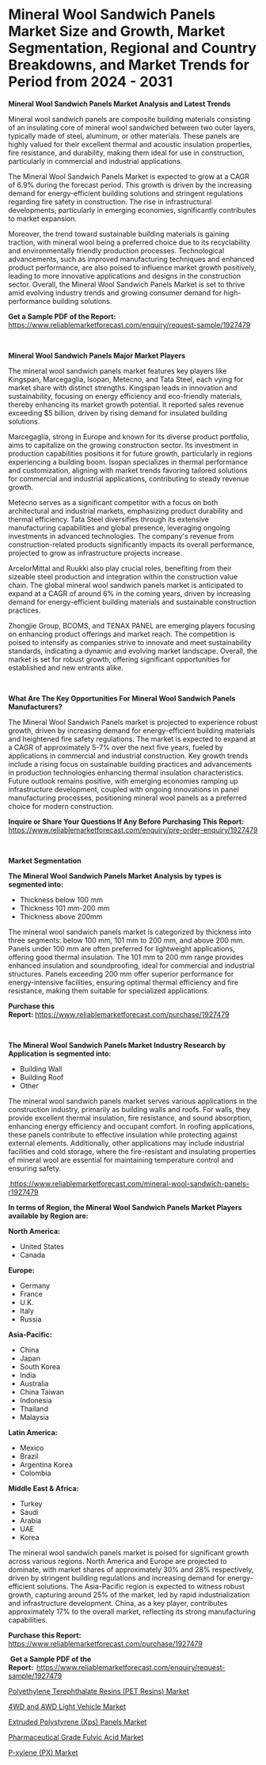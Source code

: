 <p><h1>Mineral Wool Sandwich Panels Market Size and Growth, Market Segmentation, Regional and Country Breakdowns, and Market Trends for Period from 2024 -  2031</h1></p><p><strong>Mineral Wool Sandwich Panels Market Analysis and Latest Trends</strong></p>
<p><p>Mineral wool sandwich panels are composite building materials consisting of an insulating core of mineral wool sandwiched between two outer layers, typically made of steel, aluminum, or other materials. These panels are highly valued for their excellent thermal and acoustic insulation properties, fire resistance, and durability, making them ideal for use in construction, particularly in commercial and industrial applications.</p><p>The Mineral Wool Sandwich Panels Market is expected to grow at a CAGR of 6.9% during the forecast period. This growth is driven by the increasing demand for energy-efficient building solutions and stringent regulations regarding fire safety in construction. The rise in infrastructural developments, particularly in emerging economies, significantly contributes to market expansion. </p><p>Moreover, the trend toward sustainable building materials is gaining traction, with mineral wool being a preferred choice due to its recyclability and environmentally friendly production processes. Technological advancements, such as improved manufacturing techniques and enhanced product performance, are also poised to influence market growth positively, leading to more innovative applications and designs in the construction sector. Overall, the Mineral Wool Sandwich Panels Market is set to thrive amid evolving industry trends and growing consumer demand for high-performance building solutions.</p></p>
<p><strong>Get a Sample PDF of the Report:&nbsp;</strong> <a href="https://www.reliablemarketforecast.com/enquiry/request-sample/1927479?utm_campaign=1733&utm_medium=2&utm_source=Github&utm_content=ia&utm_term=25102024&utm_id=mineral-wool-sandwich-panels">https://www.reliablemarketforecast.com/enquiry/request-sample/1927479</a></p>
<p>&nbsp;</p>
<p><strong>Mineral Wool Sandwich Panels Major Market Players</strong></p>
<p><p>The mineral wool sandwich panels market features key players like Kingspan, Marcegaglia, Isopan, Metecno, and Tata Steel, each vying for market share with distinct strengths. Kingspan leads in innovation and sustainability, focusing on energy efficiency and eco-friendly materials, thereby enhancing its market growth potential. It reported sales revenue exceeding $5 billion, driven by rising demand for insulated building solutions.</p><p>Marcegaglia, strong in Europe and known for its diverse product portfolio, aims to capitalize on the growing construction sector. Its investment in production capabilities positions it for future growth, particularly in regions experiencing a building boom. Isopan specializes in thermal performance and customization, aligning with market trends favoring tailored solutions for commercial and industrial applications, contributing to steady revenue growth.</p><p>Metecno serves as a significant competitor with a focus on both architectural and industrial markets, emphasizing product durability and thermal efficiency. Tata Steel diversifies through its extensive manufacturing capabilities and global presence, leveraging ongoing investments in advanced technologies. The company's revenue from construction-related products significantly impacts its overall performance, projected to grow as infrastructure projects increase.</p><p>ArcelorMittal and Ruukki also play crucial roles, benefiting from their sizeable steel production and integration within the construction value chain. The global mineral wool sandwich panels market is anticipated to expand at a CAGR of around 6% in the coming years, driven by increasing demand for energy-efficient building materials and sustainable construction practices.</p><p>Zhongjie Group, BCOMS, and TENAX PANEL are emerging players focusing on enhancing product offerings and market reach. The competition is poised to intensify as companies strive to innovate and meet sustainability standards, indicating a dynamic and evolving market landscape. Overall, the market is set for robust growth, offering significant opportunities for established and new entrants alike.</p></p>
<p>&nbsp;</p>
<p><strong>What Are The Key Opportunities For Mineral Wool Sandwich Panels Manufacturers?</strong></p>
<p><p>The Mineral Wool Sandwich Panels market is projected to experience robust growth, driven by increasing demand for energy-efficient building materials and heightened fire safety regulations. The market is expected to expand at a CAGR of approximately 5-7% over the next five years, fueled by applications in commercial and industrial construction. Key growth trends include a rising focus on sustainable building practices and advancements in production technologies enhancing thermal insulation characteristics. Future outlook remains positive, with emerging economies ramping up infrastructure development, coupled with ongoing innovations in panel manufacturing processes, positioning mineral wool panels as a preferred choice for modern construction.</p></p>
<p><strong>Inquire or Share Your Questions If Any Before Purchasing This Report:</strong> <a href="https://www.reliablemarketforecast.com/enquiry/pre-order-enquiry/1927479?utm_campaign=1733&utm_medium=2&utm_source=Github&utm_content=ia&utm_term=25102024&utm_id=mineral-wool-sandwich-panels">https://www.reliablemarketforecast.com/enquiry/pre-order-enquiry/1927479</a></p>
<p>&nbsp;</p>
<p><strong>Market Segmentation</strong></p>
<p><strong>The Mineral Wool Sandwich Panels Market Analysis by types is segmented into:</strong></p>
<p><ul><li>Thickness below 100 mm</li><li>Thickness 101 mm-200 mm</li><li>Thickness above 200mm</li></ul></p>
<p><p>The mineral wool sandwich panels market is categorized by thickness into three segments: below 100 mm, 101 mm to 200 mm, and above 200 mm. Panels under 100 mm are often preferred for lightweight applications, offering good thermal insulation. The 101 mm to 200 mm range provides enhanced insulation and soundproofing, ideal for commercial and industrial structures. Panels exceeding 200 mm offer superior performance for energy-intensive facilities, ensuring optimal thermal efficiency and fire resistance, making them suitable for specialized applications.</p></p>
<p><strong>Purchase this Report:&nbsp;</strong><a href="https://www.reliablemarketforecast.com/purchase/1927479?utm_campaign=1733&utm_medium=2&utm_source=Github&utm_content=ia&utm_term=25102024&utm_id=mineral-wool-sandwich-panels">https://www.reliablemarketforecast.com/purchase/1927479</a></p>
<p>&nbsp;</p>
<p><strong>The Mineral Wool Sandwich Panels Market Industry Research by Application is segmented into:</strong></p>
<p><ul><li>Building Wall</li><li>Building Roof</li><li>Other</li></ul></p>
<p><p>The mineral wool sandwich panels market serves various applications in the construction industry, primarily as building walls and roofs. For walls, they provide excellent thermal insulation, fire resistance, and sound absorption, enhancing energy efficiency and occupant comfort. In roofing applications, these panels contribute to effective insulation while protecting against external elements. Additionally, other applications may include industrial facilities and cold storage, where the fire-resistant and insulating properties of mineral wool are essential for maintaining temperature control and ensuring safety.</p></p>
<p><a href="https://www.reliablemarketforecast.com/mineral-wool-sandwich-panels-r1927479?utm_campaign=1733&utm_medium=2&utm_source=Github&utm_content=ia&utm_term=25102024&utm_id=mineral-wool-sandwich-panels">&nbsp;https://www.reliablemarketforecast.com/mineral-wool-sandwich-panels-r1927479</a></p>
<p><strong>In terms of Region, the Mineral Wool Sandwich Panels Market Players available by Region are:</strong></p>
<p>
    <p> <strong> North America: </strong>
        <ul>
            <li>United States</li>
            <li>Canada</li>
        </ul>
        </p> 
    <p> <strong> Europe: </strong>
        <ul>
            <li>Germany</li>
            <li>France</li>
            <li>U.K.</li>
            <li>Italy</li>
            <li>Russia</li>
        </ul>
        </p> 
    <p> <strong> Asia-Pacific: </strong>
        <ul>
            <li>China</li>
            <li>Japan</li>
            <li>South Korea</li>
            <li>India</li>
            <li>Australia</li>
            <li>China Taiwan</li>
            <li>Indonesia</li>
            <li>Thailand</li>
            <li>Malaysia</li>
        </ul>
        </p> 
    <p> <strong> Latin America: </strong>
        <ul>
            <li>Mexico</li>
            <li>Brazil</li>
            <li>Argentina Korea</li>
            <li>Colombia</li>
        </ul>
        </p> 
    <p> <strong> Middle East & Africa: </strong>
        <ul>
            <li>Turkey</li>
            <li>Saudi</li>
            <li>Arabia</li>
            <li>UAE</li>
            <li>Korea</li>
        </ul>
    </p>
    </p>
<p><p>The mineral wool sandwich panels market is poised for significant growth across various regions. North America and Europe are projected to dominate, with market shares of approximately 30% and 28% respectively, driven by stringent building regulations and increasing demand for energy-efficient solutions. The Asia-Pacific region is expected to witness robust growth, capturing around 25% of the market, led by rapid industrialization and infrastructure development. China, as a key player, contributes approximately 17% to the overall market, reflecting its strong manufacturing capabilities.</p></p>
<p><strong>Purchase this Report: </strong><a href="https://www.reliablemarketforecast.com/purchase/1927479?utm_campaign=1733&utm_medium=2&utm_source=Github&utm_content=ia&utm_term=25102024&utm_id=mineral-wool-sandwich-panels">https://www.reliablemarketforecast.com/purchase/1927479</a></p>
<p>&nbsp;<strong>Get a Sample PDF of the Report:&nbsp;&nbsp;</strong><a href="https://www.reliablemarketforecast.com/enquiry/request-sample/1927479?utm_campaign=1733&utm_medium=2&utm_source=Github&utm_content=ia&utm_term=25102024&utm_id=mineral-wool-sandwich-panels">https://www.reliablemarketforecast.com/enquiry/request-sample/1927479</a></p>
<p><strong></strong></p>
<p><p><a href="https://www.linkedin.com/pulse/opportunities-challenges-polyethylene-terephthalate-resins-pet-ap6jf?utm_campaign=1733&utm_medium=2&utm_source=Github&utm_content=ia&utm_term=25102024&utm_id=mineral-wool-sandwich-panels">Polyethylene Terephthalate Resins (PET Resins) Market</a></p><p><a href="https://www.linkedin.com/pulse/4wd-awd-light-vehicle-market-size-share-growth-analysis-7ef3c?utm_campaign=1733&utm_medium=2&utm_source=Github&utm_content=ia&utm_term=25102024&utm_id=mineral-wool-sandwich-panels">4WD and AWD Light Vehicle Market</a></p><p><a href="https://github.com/SanjidaMahmud54/Market-Research-Report-List-1/blob/main/extruded-polystyrene-xps-panels-market.md?utm_campaign=1733&utm_medium=2&utm_source=Github&utm_content=ia&utm_term=25102024&utm_id=mineral-wool-sandwich-panels">Extruded Polystyrene (Xps) Panels Market</a></p><p><a href="https://www.linkedin.com/pulse/pharmaceutical-grade-fulvic-acid-market-strategic-insights-zjyhc?utm_campaign=1733&utm_medium=2&utm_source=Github&utm_content=ia&utm_term=25102024&utm_id=mineral-wool-sandwich-panels">Pharmaceutical Grade Fulvic Acid Market</a></p><p><a href="https://www.linkedin.com/pulse/p-xylene-px-market-research-report-2024-2031-firmotion-uxsxf?utm_campaign=1733&utm_medium=2&utm_source=Github&utm_content=ia&utm_term=25102024&utm_id=mineral-wool-sandwich-panels">P-xylene (PX) Market</a></p></p>